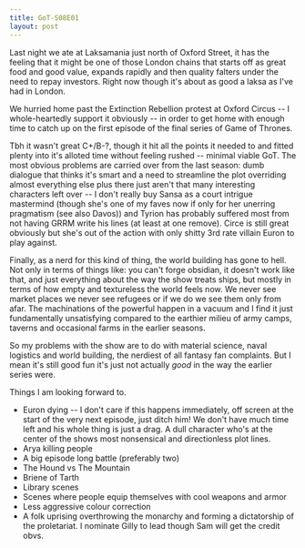 ```yaml
---
title: GoT-S08E01
layout: post
---
```

Last night we ate at Laksamania just north of Oxford Street, it has the feeling that it might be one of those London chains that starts off as great food and good value, expands rapidly and then quality falters under the need to repay investors. Right now though it's about as good a laksa as I've had in London.

We hurried home past the Extinction Rebellion protest at Oxford Circus -- I whole-heartedly support it obviously -- in order to get home with enough time to catch up on the first episode of the final series of Game of Thrones. 

Tbh it wasn't great C+/B-?, though it hit all the points it needed to and fitted plenty into it's alloted time without feeling rushed -- minimal viable GoT. The most obvious problems are carried over from the last season: dumb dialogue that thinks it's smart and a need to streamline the plot overriding almost everything else plus there just aren't that many interesting characters left over -- I don't really buy Sansa as a court intrigue mastermind (though she's one of my faves now if only for her unerring pragmatism (see also Davos)) and Tyrion has probably suffered most from not having GRRM write his lines (at least at one remove). Circe is still great obviously but she's out of the action with only shitty 3rd rate villain Euron to play against.

Finally, as a nerd for this kind of thing, the world building has gone to hell. Not only in terms of things like: you can't forge obsidian, it doesn't work like that, and just everything about the way the show treats ships, but mostly in terms of how empty and textureless the world feels now. We never see market places we never see refugees or if we do we see them only from afar. The machinations of the powerful happen in a vacuum and I find it just fundamentally unsatisfying compared to the earthier milieu of army camps, taverns and occasional farms in the earlier seasons.

So my problems with the show are to do with material science, naval logistics and world building, the nerdiest of all fantasy fan complaints. But I mean it's still good fun it's just not actually _good_ in the way the earlier series were.

Things I am looking forward to.

 * Euron dying -- I don't care if this happens immediately, off screen at the start of the very next episode, just ditch him! We don't have much time left and his whole thing is just a drag. A dull character who's at the center of the shows most nonsensical and directionless plot lines.
 * Arya killing people
 * A big episode long battle (preferably two)
 * The Hound vs The Mountain
 * Briene of Tarth
 * Library scenes
 * Scenes where people equip themselves with cool weapons and armor
 * Less aggressive colour correction
 * A folk uprising overthrowing the monarchy and forming a dictatorship of the proletariat. I nominate Gilly to lead though Sam will get the credit obvs.
